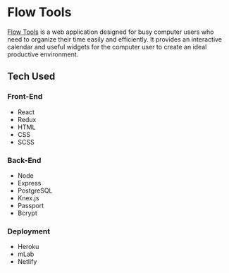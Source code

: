 # Flow Tools

[Flow Tools](https://flow-tools-client.netlify.com) is a web application designed for busy computer users who need to organize their time easily and efficiently. It provides an interactive calendar and useful widgets for the computer user to create an ideal productive environment.

## Tech Used

### Front-End
* React
* Redux
* HTML
* CSS
* SCSS 

### Back-End
* Node
* Express
* PostgreSQL
* Knex.js
* Passport
* Bcrypt

### Deployment
* Heroku
* mLab
* Netlify

